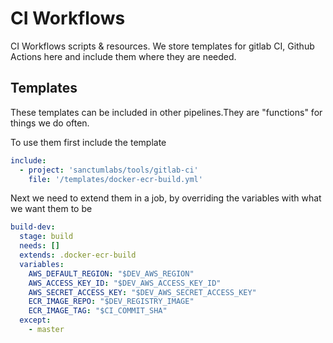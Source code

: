 # CI Workflows

CI Workflows scripts & resources. We store templates for gitlab CI, Github Actions here and include them where they are needed.

## Templates

These templates can be included in other pipelines.They are "functions" for things we do often.

To use them first include the template

``` yaml
include:
  - project: 'sanctumlabs/tools/gitlab-ci'
    file: '/templates/docker-ecr-build.yml'
```

Next we need to extend them in a job, by overriding the variables with what we want them to be

```yaml
build-dev:
  stage: build
  needs: []
  extends: .docker-ecr-build
  variables:
    AWS_DEFAULT_REGION: "$DEV_AWS_REGION"
    AWS_ACCESS_KEY_ID: "$DEV_AWS_ACCESS_KEY_ID"
    AWS_SECRET_ACCESS_KEY: "$DEV_AWS_SECRET_ACCESS_KEY"
    ECR_IMAGE_REPO: "$DEV_REGISTRY_IMAGE"
    ECR_IMAGE_TAG: "$CI_COMMIT_SHA"
  except:
    - master
```
